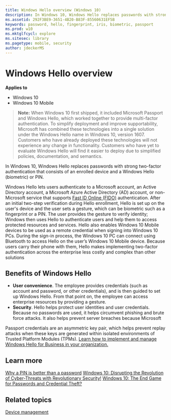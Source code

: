 ```yaml
---
title: Windows Hello overview (Windows 10)
description: In Windows 10, Windows Hello replaces passwords with strong two-factor authentication.
ms.assetid: 292F3BE9-3651-4B20-B83F-85560631EF5B
keywords: password, hello, fingerprint, iris, biometric, passport
ms.prod: w10
ms.mktglfcycl: explore
ms.sitesec: library
ms.pagetype: mobile, security
author: jdeckerMS
---
```


# Windows Hello overview
**Applies to**
-   Windows 10
-   Windows 10 Mobile

> **Note:** When Windows 10 first shipped, it included Microsoft Passport and Windows Hello, which worked together to provide multi-factor authentication. To simplify deployment and improve supportability, Microsoft has combined these technologies into a single solution under the Windows Hello name in Windows 10, version 1607. Customers who have already deployed these technologies will not experience any change in functionality. Customers who have yet to evaluate Windows Hello will find it easier to deploy due to simplified policies, documentation, and semantics. 

In Windows 10, Windows Hello replaces passwords with strong two-factor authentication that consists of an enrolled device and a Windows Hello (biometric) or PIN.

Windows Hello lets users authenticate to a Microsoft account, an Active Directory account, a Microsoft Azure Active Directory (AD) account, or non-Microsoft service that supports [Fast ID Online (FIDO)](http://go.microsoft.com/fwlink/p/?LinkId=533889) authentication. After an initial two-step verification during Hello enrollment, Hello is set up on the user's device and the user sets a gesture, which can be biometric such as a fingerprint or a PIN. The user provides the gesture to verify identity; Windows then uses Hello to authenticate users and help them to access protected resources and services.
Hello also enables Windows 10 Mobile devices to be used as a remote credential when signing into Windows 10 PCs. During the sign-in process, the Windows 10 PC can connect using Bluetooth to access Hello on the user’s Windows 10 Mobile device. Because users carry their phone with them, Hello makes implementing two-factor authentication across the enterprise less costly and complex than other solutions

## Benefits of Windows Hello

-   **User convenience**. The employee provides credentials (such as account and password, or other credentials), and is then guided to set up Windows Hello. From that point on, the employee can access enterprise resources by providing a gesture.
-   **Security**. Hello helps protect user identities and user credentials. Because no passwords are used, it helps circumvent phishing and brute force attacks. It also helps prevent server breaches because Microsoft 

Passport credentials are an asymmetric key pair, which helps prevent replay attacks when these keys are generated within isolated environments of Trusted Platform Modules (TPMs).
[Learn how to implement and manage Windows Hello for Business in your organization.](../keep-secure/implement-microsoft-passport-in-your-organization.md)

## Learn more

[Why a PIN is better than a password](../keep-secure/why-a-pin-is-better-than-a-password.md)
[Windows 10: Disrupting the Revolution of Cyber-Threats with Revolutionary Security!](http://go.microsoft.com/fwlink/p/?LinkId=533890)
[Windows 10: The End Game for Passwords and Credential Theft?](http://go.microsoft.com/fwlink/p/?LinkId=533891)

## Related topics
[Device management](device-management.md)
 
 
